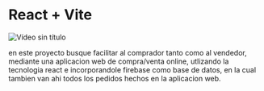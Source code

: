 # React + Vite
![Vídeo sin título](https://github.com/cirogiorgini/ChicThreads/assets/134256693/62b36057-0e6f-4167-825d-7e764ba0d65c)


en este proyecto busque facilitar al comprador tanto como al vendedor, mediante una aplicacion web de compra/venta online,
utlizando la tecnologia react e incorporandole firebase como base de datos, en la cual tambien van ahi todos los pedidos hechos en la aplicacion web.
